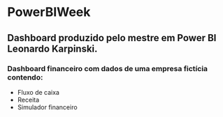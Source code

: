 # PowerBIWeek
## Dashboard produzido pelo mestre em Power BI Leonardo Karpinski.
### Dashboard financeiro com dados de uma empresa fictícia contendo:
 - Fluxo de caixa
 - Receita 
 - Simulador financeiro 
